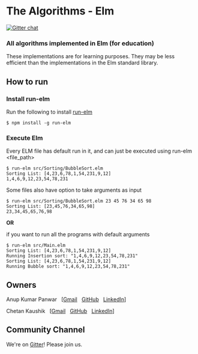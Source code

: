 # The Algorithms - Elm 

[![Gitter chat](https://badges.gitter.im/gitterHQ/gitter.png)](https://gitter.im/TheAlgorithms) &nbsp;

### All algorithms implemented in Elm (for education)

These implementations are for learning purposes. They may be less efficient than the implementations in the Elm standard library.

## How to run

### Install run-elm
Run the following to install [run-elm](https://github.com/jfairbank/run-elm)
```shell script
$ npm install -g run-elm
```

### Execute Elm

Every ELM file has default run in it, and can just be executed using run-elm <file_path>

```shell script
$ run-elm src/Sorting/BubbleSort.elm
Sorting List: [4,23,6,78,1,54,231,9,12]
1,4,6,9,12,23,54,78,231
```

Some files also have option to take arguments as input

```shell script
$ run-elm src/Sorting/BubbleSort.elm 23 45 76 34 65 98
Sorting List: [23,45,76,34,65,98]
23,34,45,65,76,98
```

**OR**

if you want to run all the programs with default arguments
```shell script
$ run-elm src/Main.elm
Sorting List: [4,23,6,78,1,54,231,9,12]
Running Insertion sort: "1,4,6,9,12,23,54,78,231"
Sorting List: [4,23,6,78,1,54,231,9,12]
Running Bubble sort: "1,4,6,9,12,23,54,78,231"
```

## Owners

Anup Kumar Panwar
&nbsp; [[Gmail](mailto:1anuppanwar@gmail.com?Subject=The%20Algorithms%20-%20Elm)
&nbsp; [GitHub](https://github.com/anupkumarpanwar)
&nbsp; [LinkedIn](https://www.linkedin.com/in/anupkumarpanwar/)]

Chetan Kaushik
&nbsp; [[Gmail](mailto:dynamitechetan@gmail.com?Subject=The%20Algorithms%20-%20Elm)
&nbsp; [GitHub](https://github.com/dynamitechetan)
&nbsp; [LinkedIn](https://www.linkedin.com/in/chetankaushik/)]

## Community Channel

We're on [Gitter](https://gitter.im/TheAlgorithms)! Please join us.

